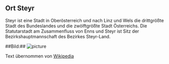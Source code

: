 ## Ort Steyr ##

Steyr ist eine Stadt in Oberösterreich und nach Linz und Wels die drittgrößte Stadt des Bundeslandes und die zwölftgrößte Stadt Österreichs. Die Statutarstadt am Zusammenfluss von Enns und Steyr ist Sitz der Bezirkshauptmannschaft des Bezirkes Steyr-Land.

##Bild:##
![picture](https://github.com/MAschi91/CE_UE_WS18_A4-4/resivion/k01257329/bild.png "bild.png")

Text übernommen von [Wikipedia](https://de.wikipedia.org/wiki/Steyr) 

